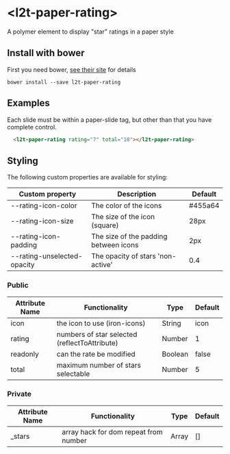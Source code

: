 # \<l2t-paper-rating\>

A polymer element to display &#34;star&#34; ratings in a paper style

## Install with bower

First you need bower, [see their site](http://bower.io/) for details

```
bower install --save l2t-paper-rating
```

## Examples

Each slide must be within a paper-slide tag, but other than that you have complete control.
<!---
```
<custom-element-demo>
  <template>
    <script src="../webcomponentsjs/webcomponents-lite.js"></script>
    <link rel="import" href="l2t-paper-rating.html">
	 <next-code-block></next-code-block>
  </template>
</custom-element-demo>
```
-->
```html
  <l2t-paper-rating rating="7" total="10"></l2t-paper-rating>
```

## Styling

The following custom properties are available for styling:

| Custom property | Description | Default |
|----------------|-------------|-------------|
| --rating-icon-color | The color of the icons | #455a64 |
| --rating-icon-size | The size of the icon (square) | 28px |
| --rating-icon-padding | The size of the padding between icons | 2px |
| --rating-unselected-opacity | The opacity of stars 'non-active' | 0.4 |

### Public

| Attribute Name | Functionality | Type | Default |
|----------------|-------------|-------------|-------------|
| icon | the icon to use (iron-icons) | String | icon |
| rating | numbers of star selected (reflectToAttribute) | Number | 1 |
| readonly | can the rate be modified | Boolean | false |
| total | maximum number of stars selectable | Number | 5 |

### Private

| Attribute Name | Functionality | Type | Default |
|----------------|-------------|-------------|-------------|
| _stars | array hack for dom repeat from number | Array | [] |
